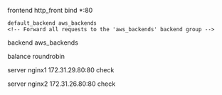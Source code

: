frontend http_front
bind \*:80

 <!-- Listen for incoming HTTP requests on port 80 on all interfaces -->

    default_backend aws_backends
    <!-- Forward all requests to the 'aws_backends' backend group -->

backend aws_backends

balance roundrobin

 <!-- Distribute requests evenly across the servers below -->

server nginx1 172.31.29.80:80 check

 <!-- First backend server with health checks enabled -->

server nginx2 172.31.26.80:80 check

 <!-- Second backend server with health checks enabled -->
